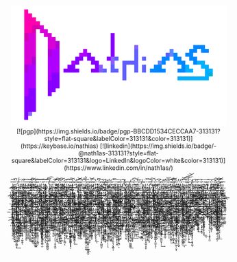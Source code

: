 <p align="center">
<img alt="nathias" src="https://raw.githubusercontent.com/nath1as/nath1as/master/images/nths.gif">
[![pgp](https://img.shields.io/badge/pgp-BBCDD1534CECCAA7-313131?style=flat-square&labelColor=313131&color=313131)](https://keybase.io/nathias)
[![linkedin](https://img.shields.io/badge/-@nath1as-313131?style=flat-square&labelColor=313131&logo=LinkedIn&logoColor=white&color=313131)](https://www.linkedin.com/in/nath1as/)     
</p>
-̶̢̟̙̖̺͚̮̭͍̩̰̻̟͓͞-̵̛̀͏̞̣͖̱ͅ-̡̛̫̱͔̖̘̺͇̟̜̟͖̰̟̪͖̦̹̬͕̀͞-̸̧͉̞͔͎͖͓͔̜̬̯̯͓̖̞̪̟-̨̨̳̗͕̫̫͇́́͜-̛̻͚̝̦̘̰͎͙̤͙̣̮̱̼̞̼́͢ͅ-̡̢̛̛̟͔͉̲̣̮̯̬͕̺͔̳̹͡-̶̡̳̩̪͕̲̭̩̯̖̜̘ͅ-̶̢̙̠͉̪̩͖͎͕̩͈̹̯͢͠-̷̵̢͈̲̟̗̳̱̬͝-̴̶͘͡͏͇͙̻̞̗̜̹͔̞̣̖̤͎̙̟͚̹-̢҉̰̲͔̝̀͠ͅ-̷͉̞̪͜͠ͅ-̴͕̞͈͡-͝͏̹̱̣̯̟̱̙̺̼͓̗-̡̱̭̤̟̪̤̮̙̯̪͇̣̟͠-̷̥͕̝̙̪͔̰͉̣̟̥͡-̭̗͎̻̘̫̦̖̤̦̩͈̟͕̰͠ͅ-̣̪̻̟͇͕̮̙̠͍͠͠͡-̸̢͎͕̻̜̩͔͇͖̳́́ͅ-̶̨͕̣̺͔͕̭̩̻͉͕̜͔̙-̴̡͖̠͕̤̥͈̗̼͜͢ͅ-͏̢̛̟̱͇͚̠̻̝̘͔͓̱̳̭͡-̡͜͝҉̼̳̗͙̮-̡̧̯̙͍͇̘̜̹̭͉͕͉̀͟͠ͅ-͓̰̱̝̥̩̩͚͖̜͍̟̫̥̮̜͝͠ͅ-̡̨҉͚̳̙͇̦͜-̶̡̭͍̫̳͘͟-̶̨̛̹͚̯̞͍̻͓͔̼͞-̬̪̘̯͉̫͡-͝͏̴͏͕͇͖̫̙̹͙͙̟̰͕̭̠͠-̷͎͎̞̪̣͕̹̳͕͉̬̯͈̮͟͟ͅ-҉̴̴̀͏̣͈͎̹̲̙͙̬͍-̶̭͉̣-̴̧̛̩͙̥̗̭͓̗̝̠̯͔̹̣͕͍̥̯̫͝͝-̴͡͏̻͍͈̟̪̟͍̤̝̻̟ͅ-̩͙̣͜-҉̟̹̦̫͓̮͢͡͞-͠͏̦͇̗̭͔̫̪̺͓̬͍̹̹͇̣̠̹̻͕́̀-̶͇͙̯͈̻̹͉̱̯̣̰̮̼̯̖͔̝̬͟-̷̵̧̦̹̖̮͖̼̟́-̷̶̛̗͇̦̘͚͇͙̣́͝-̵̷̵͓̟̹̖͇̭͡ͅ-̹̦̝̙͔͢͜-̢҉͍͙͙̥̻̬̖̬͔̭̮̼̫̙-̹̺̖̼̻̼̝̥̦̺̩̦̪͇͉̳̱͙́͢͞-̷̘͇̤̺̳͘͝-̴̥̣̭͇̮͉̝̹̭͉͘-̸͏̷̧҉̪͔͖̭͇͕͉̙̥̣̩͖̙͍ͅ-̴̶̨̲̘̲̖̭̟-̧̕҉͔͚̟̙̥̫̫-̶̵͉̜̱̜̙̳͉͓̬̮̬-̪͔̠͖̪̣̗̩͓͈̱͚̮͘͟͞-̢̙͙̼̬̦̗͔͉͚̼͖̲͈́͢͞-͏̢̩̳̘̖̞̰͉̪͕͔̹͈̭̦͜͠-̷̶̵̱͎̩̞̳̩̭͓̩̬͍̙͓̗͙̭͚̲͘-̵̧̧̘̮͉̭̭͎͇͉̖̜̙̻̘-҉̨̡͉̲̣͢͞-̸̢̜̹͖̗͎̰̦̭̞̟̭͖̝̻̦̫-̷̡̟̺̼̜̳̗̝̗̞͙̝̀-̵͟͏͍͍̯̰͉̘̯͕͉̻͕͍ͅ-̸̨̢̥̤̰͇̱͎̫͍̞̹̪̘̙̳̰̻̪̭-̵̧̣̟̫̮͚̙̲̩̼̤̰͖̫-̵̼̩̖́͡-͢͟҉̭̤͈̼̼͎̩̟̖̬͘-̥̯͓̲̻̠̝̪̮͎̦̙̠̩̝̯͙̼̱͘̕-̜͔̜͓̀́͘̕ͅ-̶͏̸̢̠̖̬̙̠͕̮͈̠̙̙͜ͅͅ-̴͕̜̺͔͙̺̻͙̦̼̳̲͘-̨̨̧̬̮̻͍-̨̤͙̭̞̠̬̘͓͔͉̜̙̻̤́͞ͅ-̷̧͕̙͚̣͈̺̣͚͓͜͡-̸͟͢͏̤̘͖̼̠͇̹̻̥̫͚̞̬̙́ͅ-̪̪̩͔̹͓͎̪̲͇̦̯̭̻̹͔͙͔̀͠-̙͓̟͎͎̖̘͖͚͟͞-͜҉̨̳̝̪͎̦̬̭̲͈̯͕̳̦̭͟-̨̜͉̣͇͘͡-̷̶̨̧͕̭̦̜͇̫͉̦͢-̟̯͕͍̥͔͇̪̳̠̩̀̕-̵̛҉̨͙̮̟͓̙̙̕ͅ-̩̘̻̼̮͙̥͖̳̤͡͝-̧̟̯̩͚̩͉̟͓̩͉̣͙̳̤͉͕̰̰̕͘͜͟-̴̡͞͡҉̠̫͚̹̟̜͙͈͙̱̺̟͔̻̲͍͎-̷͙̼͇̘͖̝̕͜͠͠-̸͕̳͇̥̞̦̗̺͓̠̩̯̹͘ͅ-͏͏͍̖̲̭̺̜͚̦͙͙̤-̕҉̥̺̻̣̠̬-̧̼͖̫͇̭̙̬̰̙̥̖̘͟ͅ-̢̨̛̬̗̻͓̩̰͡͝-͕̩͚̖̰̦͍͔̖͡͠͠͝͝-̴̗̳̖̗̖̤̘̩̤̩͕͓̠͙̖̺̪͈̠̕͞-̴̧͙̗͕̖̘̖͙̩̱̭͈͜-҉̪͈̖͙̭̻̰̳̹̣̟̥̞̗́́͝-͏̸̢̲̬̠͎͓͖̫̳̗͍̫̘̠̹̹̩͉͘-̶̮͚͔͙̜̹̟͙̲̻̜͟-͓̙͓̹̰̖͖̼̫̖͎͙̳̕͠-̷̧̡̛͏̱̝̞̥̻̮̘̤̼̟̩̼̜̘̗̝̻̩̣-̫͈̺͈̜̗͙̻̝͟͠-̛͏̷̧̖͕̯̮̳̝͕̱̯̲̣̱̟̟͕̭-̪̼͓̹̩̟͓̦͕͓͚͙͕̭̪̦͕͞-̴͜͏͉̣̻̮̬̮͈͓̠̮͓͞-̴͇̗̙͉͞-̣͈̦̞̟͢͠-̡̧̙̲͇̙̹̼̖̜̬̖͘͘-͢͟҉̨͕̦̯̯͍̣͖̰̖͈̗͈̖-̲͙̺͈̱͓̺̱͕̟͎̠̬̹͖͖̰͇͟-̵̛̀͠҉͉̘̺͍͕̙̗̟̥̫͇̭̥-̶̵̡̬̺͙̫̥͝͝-̨̡͡͏̷̘̲̜̲̦͖͈͉-̷̝̟̖̝̞̺̖͍͕̀͟͟͢ͅ-͏̨̛̦͇̙͈͞͡-̛̛̘̫̼͎̪̟̺̟͔̳͇͘͠-͢҉͏̶̼̯͇͕̤͎̙̪̫-̨̟͕̞̯̲̖̣̙̫̤̝̯͕͙̺̩̞̯̕ͅ-̧́҉̴͉̣̞̼̘͙̬͇̺͓̠̭̥͠-̶̧͖̮̥̣̱̱̳̱-͘̕͜҉͔̙̼͚̫̹ͅ-̴͕̞͈̣̭̼͡-̛͠҉̥̪͍̝̟̰͇̮̗͚̳̲̗̟̲̫͉̠̀ͅ-̧̨̛͘҉̘̻̠͖-̨̘̜̤͈̭͖̀̀͜͠-̧̫̯̩̪̮̳̟̞̠͖̪̱̮̹̩̦̕͘͢͝-̴̭̜͓̘͘͟͝͝-̴̗̤̭͈͇͈̠͟͝͠-̸̮̱̙͔͖͘ͅ-̷̸̵̳͔̩̰͈͚̙̰̩͎̣-҉̵҉͙̼̩̥͕̝̭͇̝̤̼̯̪̹͢-̶̢̟̙̖̺͚̮̭͍̩̰̻̟͓͞-̵̛̀͏̞̣͖̱ͅ-̡̛̫̱͔̖̘̺͇̟̜̟͖̰̟̪͖̦̹̬͕̀͞-̸̧͉̞͔͎͖͓͔̜̬̯̯͓̖̞̪̟-̨̨̳̗͕̫̫͇́́͜-̛̻͚̝̦̘̰͎͙̤͙̣̮̱̼̞̼́͢ͅ-̡̢̛̛̟͔͉̲̣̮̯̬͕̺͔̳̹͡-̶̡̳̩̪͕̲̭̩̯̖̜̘ͅ-̶̢̙̠͉̪̩͖͎͕̩͈̹̯͢͠-̷̵̢͈̲̟̗̳̱̬͝-̴̶͘͡͏͇͙̻̞̗̜̹͔̞̣̖̤͎̙̟͚̹-̢҉̰̲͔̝̀͠ͅ-̷͉̞̪͜͠ͅ-͝͏̹̱̣̯̟̱̙̺̼͓̗-̡̱̭̤̟̪̤̮̙̯̪͇̣̟͠-̷̥͕̝̙̪͔̰͉̣̟̥͡-̭̗͎̻̘̫̦̖̤̦̩͈̟͕̰͠ͅ-̣̪̻̟͇͕̮̙̠͍͠͠͡-̸̢͎͕̻̜̩͔͇͖̳́́ͅ-̶̨͕̣̺͔͕̭̩̻͉͕̜͔̙-̴̡͖̠͕̤̥͈̗̼͜͢ͅ-͏̢̛̟̱͇͚̠̻̝̘͔͓̱̳̭͡-̡͜͝҉̼̳̗͙̮-̡̧̯̙͍͇̘̜̹̭͉͕͉̀͟͠ͅ-͓̰̱̝̥̩̩͚͖̜͍̟̫̥̮̜͝͠ͅ-̡̨҉͚̳̙͇̦͜-̶̡̭͍̫̳͘͟-̶̨̛̹͚̯̞͍̻͓͔̼͞-̬̪̘̯͉̫͡-͝͏̴͏͕͇͖̫̙̹͙͙̟̰͕̭̠͠-̷͎͎̞̪̣͕̹̳͕͉̬̯͈̮͟͟ͅ-҉̴̴̀͏̣͈͎̹̲̙͙̬͍-̶̭͉̣-̴̧̛̩͙̥̗̭͓̗̝̠̯͔̹̣͕͍̥̯̫͝͝-̴͡͏̻͍͈̟̪̟͍̤̝̻̟ͅ-̩͙̣͜-҉̟̹̦̫͓̮͢͡͞-͠͏̦͇̗̭͔̫̪̺͓̬͍̹̹͇̣̠̹̻͕́̀-̶͇͙̯͈̻̹͉̱̯̣̰̮̼̯̖͔̝̬͟-̷̵̧̦̹̖̮͖̼̟́-̷̶̛̗͇̦̘͚͇͙̣́͝-̵̷̵͓̟̹̖͇̭͡ͅ-̹̦̝̙͔͢͜-̢҉͍͙͙̥̻̬̖̬͔̭̮̼̫̙-̹̺̖̼̻̼̝̥̦̺̩̦̪͇͉̳̱͙́͢͞-̷̘͇̤̺̳͘͝-̴̥̣̭͇̮͉̝̹̭͉͘-̸͏̷̧҉̪͔͖̭͇͕͉̙̥̣̩͖̙͍ͅ-̴̶̨̲̘̲̖̭̟-̧̕҉͔͚̟̙̥̫̫-̶̵͉̜̱̜̙̳͉͓̬̮̬-̪͔̠͖̪̣̗̩͓͈̱͚̮͘͟͞-̢̙͙̼̬̦̗͔͉͚̼͖̲͈́͢͞-͏̢̩̳̘̖̞̰͉̪͕͔̹͈̭̦͜͠-̷̶̵̱͎̩̞̳̩̭͓̩̬͍̙͓̗͙̭͚̲͘-̵̧̧̘̮͉̭̭͎͇͉̖̜̙̻̘-҉̨̡͉̲̣͢͞-̸̢̜̹͖̗͎̰̦̭̞̟̭͖̝̻̦̫-̷̡̟̺̼̜̳̗̝̗̞͙̝̀-̵͟͏͍͍̯̰͉̘̯͕͉̻͕͍ͅ-̸̨̢̥̤̰͇̱͎̫͍̞̹̪̘̙̳̰̻̪̭-̵̧̣̟̫̮͚̙̲̩̼̤̰͖̫-̵̼̩̖́͡-͢͟҉̭̤͈̼̼͎̩̟̖̬͘-̥̯͓̲̻̠̝̪̮͎̦̙̠̩̝̯͙̼̱͘̕-̜͔̜͓̀́͘̕ͅ-̶͏̸̢̠̖̬̙̠͕̮͈̠̙̙͜ͅͅ-̴͕̜̺͔͙̺̻͙̦̼̳̲͘-̨̨̧̬̮̻͍-̨̤͙̭̞̠̬̘͓͔͉̜̙̻̤́͞ͅ-̷̧͕̙͚̣͈̺̣͚͓͜͡-̸͟͢͏̤̘͖̼̠͇̹̻̥̫͚̞̬̙́ͅ-̪̪̩͔̹͓͎̪̲͇̦̯̭̻̹͔͙͔̀͠-̙͓̟͎͎̖̘͖͚͟͞-͜҉̨̳̝̪͎̦̬̭̲͈̯͕̳̦̭͟-̨̜͉̣͇͘͡-̷̶̨̧͕̭̦̜͇̫͉̦͢-̟̯͕͍̥͔͇̪̳̠̩̀̕-̵̛҉̨͙̮̟͓̙̙̕ͅ-̩̘̻̼̮͙̥͖̳̤͡͝-̧̟̯̩͚̩͉̟͓̩͉̣͙̳̤͉͕̰̰̕͘͜͟-̴̡͞͡҉̠̫͚̹̟̜͙͈͙̱̺̟͔̻̲͍͎-̷͙̼͇̘͖̝̕͜͠͠-̸͕̳͇̥̞̦̗̺͓̠̩̯̹͘ͅ-͏͏͍̖̲̭̺̜͚̦͙͙̤-̕҉̥̺̻̣̠̬-̧̼͖̫͇̭̙̬̰̙̥̖̘͟ͅ-̢̨̛̬̗̻͓̩̰͡͝-͕̩͚̖̰̦͍͔̖͡͠͠͝͝-̴̗̳̖̗̖̤̘̩̤̩͕͓̠͙̖̺̪͈̠̕͞-̴̧͙̗͕̖̘̖͙̩̱̭͈͜-҉̪͈̖͙̭̻̰̳̹̣̟̥̞̗́́͝-͏̸̢̲̬̠͎͓͖̫̳̗͍̫̘̠̹̹̩͉͘-̶̮͚͔͙̜̹̟͙̲̻̜͟-͓̙͓̹̰̖͖̼̫̖͎͙̳̕͠-̷̧̡̛͏̱̝̞̥̻̮̘̤̼̟̩̼̜̘̗̝̻̩̣-̫͈̺͈̜̗͙̻̝͟͠-̛͏̷̧̖͕̯̮̳̝͕̱̯̲̣̱̟̟͕̭-̪̼͓̹̩̟͓̦͕͓͚͙͕̭̪̦͕͞-̴͜͏͉̣̻̮̬̮͈͓̠̮͓͞-̴͇̗̙͉͞-̣͈̦̞̟͢͠-̡̧̙̲͇̙̹̼̖̜̬̖͘͘-͢͟҉̨͕̦̯̯͍̣͖̰̖͈̗͈̖-̲͙̺͈̱͓̺̱͕̟͎̠̬̹͖͖̰͇͟-̵̛̀͠҉͉̘̺͍͕̙̗̟̥̫͇̭̥-̶̵̡̬̺͙̫̥͝͝-̨̡͡͏̷̘̲̜̲̦͖͈͉-̷̝̟̖̝̞̺̖͍͕̀͟͟͢ͅ-͏̨̛̦͇̙͈͞͡-̛̛̘̫̼͎̪̟̺̟͔̳͇͘͠-͢҉͏̶̼̯͇͕̤͎̙̪̫-̨̟͕̞̯̲̖̣̙̫̤̝̯͕͙̺̩̞̯̕ͅ-̧́҉̴͉̣̞̼̘͙̬͇̺͓̠̭̥͠-̶̧͖̮̥̣̱̱̳̱-͘̕͜҉͔̙̼͚̫̹ͅ-̴͕̞͈̣̭̼͡-̛͠҉̥̪͍̝̟̰͇̮̗͚̳̲̗̟̲̫͉̠̀ͅ-̧̨̛͘҉̘̻̠͖-̨̘̜̤͈̭͖̀̀͜͠-̧̫̯̩̪̮̳̟̞̠͖̪̱̮̹̩̦̕͘͢͝-̴̭̜͓̘͘͟͝͝-̴̗̤̭͈͇͈̠͟͝͠-̸̮̱̙͔͖͘ͅ-̷̸̵̳͔̩̰͈͚̙̰̩͎̣-҉̵҉͙̼̩̥͕̝̭͇̝̤̼̯̪̹͢-̶̢̟̙̖̺͚̮̭͍̩̰̻̟͓͞-̵̛̀͏̞̣͖̱ͅ-̡̛̫̱͔̖̘̺͇̟̜̟͖̰̟̪͖̦̹̬͕̀͞-̸̧͉̞͔͎͖͓͔̜̬̯̯͓̖̞̪̟-̨̨̳̗͕̫̫͇́́͜-̛̻͚̝̦̘̰͎͙̤͙̣̮̱̼̞̼́͢ͅ-̡̢̛̛̟͔͉̲̣̮̯̬͕̺͔̳̹͡-̶̡̳̩̪͕̲̭̩̯̖̜̘ͅ-̶̢̙̠͉̪̩͖͎͕̩͈̹̯͢͠-̷̵̢͈̲̟̗̳̱̬͝-̴̶͘͡͏͇͙̻̞̗̜̹͔̞̣̖̤͎̙̟͚̹-̢҉̰̲͔̝̀͠ͅ-̷͉̞̪͜͠ͅ-͝͏̹̱̣̯̟̱̙̺̼͓̗-̡̱̭̤̟̪̤̮̙̯̪͇̣̟͠-̷̥͕̝̙̪͔̰͉̣̟̥͡-̭̗͎̻̘̫̦̖̤̦̩͈̟͕̰͠ͅ-̣̪̻̟͇͕̮̙̠͍͠͠͡-̸̢͎͕̻̜̩͔͇͖̳́́ͅ-̶̨͕̣̺͔͕̭̩̻͉͕̜͔̙-̴̡͖̠͕̤̥͈̗̼͜͢ͅ-͏̢̛̟̱͇͚̠̻̝̘͔͓̱̳̭͡-̡͜͝҉̼̳̗͙̮-̡̧̯̙͍͇̘̜̹̭͉͕͉̀͟͠ͅ-͓̰̱̝̥̩̩͚͖̜͍̟̫̥̮̜͝͠ͅ-̡̨҉͚̳̙͇̦͜-̶̡̭͍̫̳͘͟-̶̨̛̹͚̯̞͍̻͓͔̼͞-̬̪̘̯͉̫͡-͝͏̴͏͕͇͖̫̙̹͙͙̟̰͕̭̠͠-̷͎͎̞̪̣͕̹̳͕͉̬̯͈̮͟͟ͅ-҉̴̴̀͏̣͈͎̹̲̙͙̬͍-̶̭͉̣-̴̧̛̩͙̥̗̭͓̗̝̠̯͔̹̣͕͍̥̯̫͝͝-̴͡͏̻͍͈̟̪̟͍̤̝̻̟ͅ-̩͙̣͜-҉̟̹̦̫͓̮͢͡͞-͠͏̦͇̗̭͔̫̪̺͓̬͍̹̹͇̣̠̹̻͕́̀-̶͇͙̯͈̻̹͉̱̯̣̰̮̼̯̖͔̝̬͟-̷̵̧̦̹̖̮͖̼̟́-̷̶̛̗͇̦̘͚͇͙̣́͝-̵̷̵͓̟̹̖͇̭͡ͅ-̹̦̝̙͔͢͜-̢҉͍͙͙̥̻̬̖̬͔̭̮̼̫̙-̹̺̖̼̻̼̝̥̦̺̩̦̪͇͉̳̱͙́͢͞-̷̘͇̤̺̳͘͝-̴̥̣̭͇̮͉̝̹̭͉͘-̸͏̷̧҉̪͔͖̭͇͕͉̙̥̣̩͖̙͍ͅ-̴̶̨̲̘̲̖̭̟-̧̕҉͔͚̟̙̥̫̫-̶̵͉̜̱̜̙̳͉͓̬̮̬-̪͔̠͖̪̣̗̩͓͈̱͚̮͘͟͞-̢̙͙̼̬̦̗͔͉͚̼͖̲͈́͢͞-͏̢̩̳̘̖̞̰͉̪͕͔̹͈̭̦͜͠-̷̶̵̱͎̩̞̳̩̭͓̩̬͍̙͓̗͙̭͚̲͘-̵̧̧̘̮͉̭̭͎͇͉̖̜̙̻̘-҉̨̡͉̲̣͢͞-̸̢̜̹͖̗͎̰̦̭̞̟̭͖̝̻̦̫-̷̡̟̺̼̜̳̗̝̗̞͙̝̀-̵͟͏͍͍̯̰͉̘̯͕͉̻͕͍ͅ-̸̨̢̥̤̰͇̱͎̫͍̞̹̪̘̙̳̰̻̪̭-̵̧̣̟̫̮͚̙̲̩̼̤̰͖̫-̵̼̩̖́͡-͢͟҉̭̤͈̼̼͎̩̟̖̬͘-̥̯͓̲̻̠̝̪̮͎̦̙̠̩̝̯͙̼̱͘̕-̜͔̀́͘̕ͅ�͓-̶͏̸̢̠̖̬̙̠͕̮͈̠̙̙͜ͅͅ-̴͕̜̺͔͙̺̻͙̦̼̳̲͘-̨̨̧̬̮̻͍-̨̤͙̭̞̠̬̘͓͔͉̜̙̻̤́͞ͅ-̷̧͕̙͚̣͈̺̣͚͓͜͡-̸͟͢͏̤̘͖̼̠͇̹̻̥̫͚̞̬̙́ͅ-̪̪̩͔̹͓͎̪̲͇̦̯̭̻̹͔͙͔̀͠-̙͓̟͎͎̖̘͖͚͟͞-͜҉̨̳̝̪͎̦̬̭̲͈̯͕̳̦̭͟-̨̜͉̣͇͘͡-̷̶̨̧͕̭̦̜͇̫͉̦͢-̟̯͕͍̥͔͇̪̳̠̩̀̕-̵̛҉̨͙̮̟͓̙̙̕ͅ-̩̘̻̼̮͙̥͖̳̤͡͝-̧̟̯̩͚̩͉̟͓̩͉̣͙̳̤͉͕̰̰̕͘͜͟-̴̡͞͡҉̠̫͚̹̟̜͙͈͙̱̺̟͔̻̲͍͎-̷͙̼͇̘͖̝̕͜͠͠-̸͕̳͇̥̞̦̗̺͓̠̩̯̹͘ͅ-͏͏͍̖̲̭̺̜͚̦͙͙̤-̕҉̥̺̻̣̠̬-̧̼͖̫͇̭̙̬̰̙̥̖̘͟ͅ-̢̨̛̬̗̻͓̩̰͡͝-͕̩͚̖̰̦͍͔̖͡͠͠͝͝-̴̗̳̖̗̖̤̘̩̤̩͕͓̠͙̖̺̪͈̠̕͞-̴̧͙̗͕̖̘̖͙̩̱̭͈͜-҉̪͈̖͙̭̻̰̳̹̣̟̥̞̗́́͝-͏̸̢̲̬̠͎͓͖̫̳̗͍̫̘̠̹̹̩͉͘-̶̮͚͔͙̜̹̟͙̲̻̜͟-͓̙͓̹̰̖͖̼̫̖͎͙̳̕͠-̷̧̡̛͏̱̝̞̥̻̮̘̤̼̟̩̼̜̘̗̝̻̩̣-̫͈̺͈̜̗͙̻̝͟͠-̛͏̷̧̖͕̯̮̳̝͕̱̯̲̣̱̟̟͕̭-̪̼͓̹̩̟͓̦͕͓͚͙͕̭̪̦͕͞-̴͜͏͉̣̻̮̬̮͈͓̠̮͓͞-̴͇̗̙͉͞-̣͈̦̞̟͢͠-̡̧̙̲͇̙̹̼̖̜̬̖͘͘-͢͟҉̨͕̦̯̯͍̣͖̰̖͈̗͈̖-̲͙̺͈̱͓̺̱͕̟͎̠̬̹͖͖̰͇͟-̵̛̀͠҉͉̘̺͍͕̙̗̟̥̫͇̭̥-̶̵̡̬̺͙̫̥͝͝-̨̡͡͏̷̘̲̜̲̦͖͈͉-̷̝̟̖̝̞̺̖͍͕̀͟͟͢ͅ-͏̨̛̦͇̙͈͞͡-̛̛̘̫̼͎̪̟̺̟͔̳͇͘͠-͢҉͏̶̼̯͇͕̤͎̙̪̫-̨̟͕̞̯̲̖̣̙̫̤̝̯͕͙̺̩̞̯̕ͅ-̧́҉̴͉̣̞̼̘͙̬͇̺͓̠̭̥͠-̶̧͖̮̥̣̱̱̳̱-͘̕͜҉͔̙̼͚̫̹ͅ-̴͕̞͈̣̭̼͡-̛͠҉̥̪͍̝̟̰͇̮̗͚̳̲̗̟̲̫͉̠̀ͅ-̧̨̛͘҉̘̻̠͖-̨̘̜̤͈̭͖̀̀͜͠-̧̫̯̩̪̮̳̟̞̠͖̪̱̮̹̩̦̕͘͢͝-̴̭̜͓̘͘͟͝͝-̴̗̤̭͈͇͈̠͟͝͠-̸̮̱̙͔͖͘ͅ-̷̸̵̳͔̩̰͈͚̙̰̩͎̣-҉̵҉͙̼̩̥͕̝̭͇̝̤̼̯̪̹͢-̶̢̟̙̖̺͚̮̭͍̩̰̻̟͓͞-̵̛̀͏̞̣͖̱ͅ-̡̛̫̱͔̖̘̺͇̟̜̟͖̰̟̪͖̦̹̬͕̀͞-̸̧͉̞͔͎͖͓͔̜̬̯̯͓̖̞̪̟-̨̨̳̗͕̫̫͇́́͜-̛̻͚̝̦̘̰͎͙̤͙̣̮̱̼̞̼́͢ͅ-̡̢̛̛̟͔͉̲̣̮̯̬͕̺͔̳̹͡-̶̡̳̩̪͕̲̭̩̯̖̜̘ͅ-̶̢̙̠͉̪̩͖͎͕̩͈̹̯͢͠-̷̵̢͈̲̟̗̳̱̬͝-̴̶͘͡͏͇͙̻̞̗̜̹͔̞̣̖̤͎̙̟͚̹-̢҉̰̲͔̝̀͠ͅ-̷͉̞̪͜͠ͅ�-͝͏̹̱̣̯̟̱̙̺̼͓̗-̡̱̭̤̟̪̤̮̙̯̪͇̣̟͠-̷̥͕̝̙̪͔̰͉̣̟̥͡-̭̗͎̻̘̫̦̖̤̦̩͈̟͕̰͠ͅ-̣̪̻̟͇͕̮̙̠͍͠͠͡-̸̢͎͕̻̜̩͔͇͖̳́́ͅ-̶̨͕̣̺͔͕̭̩̻͉͕̜͔̙-̴̡͖̠͕̤̥͈̗̼͜͢ͅ-͏̢̛̟̱͇͚̠̻̝̘͔͓̱̳̭͡-̡͜͝҉̼̳̗͙̮-̡̧̯̙͍͇̘̜̹̭͉͕͉̀͟͠ͅ-͓̰̱̝̥̩̩͚͖̜͍̟̫̥̮̜͝͠ͅ-̡̨҉͚̳̙͇̦͜-̶̡̭͍̫̳͘͟-̶̨̛̹͚̯̞͍̻͓͔̼͞-̬̪̘̯͉̫͡-͝͏̴͏͕͇͖̫̙̹͙͙̟̰͕̭̠͠-̷͎͎̞̪̣͕̹̳͕͉̬̯͈̮͟͟ͅ-҉̴̴̀͏̣͈͎̹̲̙͙̬͍-̶̭͉̣-̴̧̛̩͙̥̗̭͓̗̝̠̯͔̹̣͕͍̥̯̫͝͝-̴͡͏̻͍͈̟̪̟͍̤̝̻̟ͅ-̩͙̣͜-҉̟̹̦̫͓̮͢͡͞-͠͏̦͇̗̭͔̫̪̺͓̬͍̹̹͇̣̠̹̻͕́̀-̶͇͙̯͈̻̹͉̱̯̣̰̮̼̯̖͔̝̬͟-̷̵̧̦̹̖̮͖̼̟́-̷̶̛̗͇̦̘͚͇͙̣́͝-̵̷̵͓̟̹̖͇̭͡ͅ-̹̦̝̙͔͢͜-̢҉͍͙͙̥̻̬̖̬͔̭̮̼̫̙-̹̺̖̼̻̼̝̥̦̺̩̦̪͇͉̳̱͙́͢͞-̷̘͇̤̺̳͘͝-̴̥̣̭͇̮͉̝̹̭͉͘-̸͏̷̧҉̪͔͖̭͇͕͉̙̥̣̩͖̙͍ͅ-̴̶̨̲̘̲̖̭̟-̧̕҉͔͚̟̙̥̫̫-̶̵͉̜̱̜̙̳͉͓̬̮̬-̪͔̠͖̪̣̗̩͓͈̱͚̮͘͟͞-̢̙͙̼̬̦̗͔͉͚̼͖̲͈́͢͞-͏̢̩̳̘̖̞̰͉̪͕͔̹͈̭̦͜͠-̷̶̵̱͎̩̞̳̩̭͓̩̬͍̙͓̗͙̭͚̲͘-̵̧̧̘̮͉̭̭͎͇͉̖̜̙̻̘-҉̨̡͉̲̣͢͞-̸̢̜̹͖̗͎̰̦̭̞̟̭͖̝̻̦̫-̷̡̟̺̼̜̳̗̝̗̞͙̝̀-̵͟͏͍͍̯̰͉̘̯͕͉̻͕͍ͅ-̸̨̢̥̤̰͇̱͎̫͍̞̹̪̘̙̳̰̻̪̭-̵̧̣̟̫̮͚̙̲̩̼̤̰͖̫-̵̼̩̖́͡-͢͟҉̭̤͈̼̼͎̩̟̖̬͘-̥̯͓̲̻̠̝̪̮͎̦̙̠̩̝̯͙̼̱͘̕-̜͔̜͓̀́͘̕ͅ-̶͏̸̢̠̖̬̙̠͕̮͈̠̙̙͜ͅͅ-̴͕̜̺͔͙̺̻͙̦̼̳̲͘-̨̨̧̬̮̻͍-̨̤͙̭̞̠̬̘͓͔͉̜̙̻̤́͞ͅ-̷̧͕̙͚̣͈̺̣͚͓͜͡-̸͟͢͏̤̘͖̼̠͇̹̻̥̫͚̞̬̙́ͅ-̪̪̩͔̹͓͎̪̲͇̦̯̭̻̹͔͙͔̀͠-̙͓̟͎͎̖̘͖͚͟͞-͜҉̨̳̝̪͎̦̬̭̲͈̯͕̳̦̭͟-̨̜͉̣͇͘͡-̷̶̨̧͕̭̦̜͇̫͉̦͢-̟̯͕͍̥͔͇̪̳̠̩̀̕-̵̛҉̨͙̮̟͓̙̙̕ͅ-̩̘̻̼̮͙̥͖̳̤͡͝-̧̟̯̩͚̩͉̟͓̩͉̣͙̳̤͉͕̰̰̕͘͜͟-̴̡͞͡҉̠̫͚̹̟̜͙͈͙̱̺̟͔̻̲͍͎-̷͙̼͇̘͖̝̕͜͠͠-̸͕̳͇̥̞̦̗̺͓̠̩̯̹͘ͅ-͏͏͍̖̲̭̺̜͚̦͙͙̤-̕҉̥̺̻̣̠̬-̧̼͖̫͇̭̙̬̰̙̥̖̘͟ͅ-̢̨̛̬̗̻͓̩̰͡͝-͕̩͚̖̰̦͍͔̖͡͠͠͝͝-̴̗̳̖̗̖̤̘̩̤̩͕͓̠͙̖̺̪͈̠̕͞-̴̧͙̗͕̖̘̖͙̩̱̭͈͜-҉̪͈̖͙̭̻̰̳̹̣̟̥̞̗́́͝-͏̸̢̲̬̠͎͓͖̫̳̗͍̫̘̠̹̹̩͉͘-̶̮͚͔͙̜̹̟͙̲̻̜͟-͓̙͓̹̰̖͖̼̫̖͎͙̳̕͠-̷̧̡̛͏̱̝̞̥̻̮̘̤̼̟̩̼̜̘̗̝̻̩̣-̫͈̺͈̜̗͙̻̝͟͠-̛͏̷̧̖͕̯̮̳̝͕̱̯̲̣̱̟̟͕̭-̪̼͓̹̩̟͓̦͕͓͚͙͕̭̪̦͕͞-̴͜͏͉̣̻̮̬̮͈͓̠̮͓͞-̴͇̗̙͉͞-̣͈̦̞̟͢͠-̡̧̙̲͇̙̹̼̖̜̬̖͘͘-͢͟҉̨͕̦̯̯͍̣͖̰̖͈̗͈̖-̲͙̺͈̱͓̺̱͕̟͎̠̬̹͖͖̰͇͟-̵̛̀͠҉͉̘̺͍͕̙̗̟̥̫͇̭̥-̶̵̡̬̺͙̫̥͝͝-̨̡͡͏̷̘̲̜̲̦͖͈͉-̷̝̟̖̝̞̺̖͍͕̀͟͟͢ͅ-͏̨̛̦͇̙͈͞͡-̛̛̘̫̼͎̪̟̺̟͔̳͇͘͠-͢҉͏̶̼̯͇͕̤͎̙̪̫-̨̟͕̞̯̲̖̣̙̫̤̝̯͕͙̺̩̞̯̕ͅ-̧́҉̴͉̣̞̼̘͙̬͇̺͓̠̭̥͠-̶̧͖̮̥̣̱̱̳̱-͘̕͜҉͔̙̼͚̫̹ͅ-̴͕̞͈̣̭̼͡-̛͠҉̥̪͍̝̟̰͇̮̗͚̳̲̗̟̲̫͉̠̀ͅ-̧̨̛͘҉̘̻̠͖-̨̘̜̤͈̭͖̀̀͜͠-̧̫̯̩̪̮̳̟̞̠͖̪̱̮̹̩̦̕͘͢͝-̴̭̜͓̘͘͟͝͝-̴̗̤̭͈͇͈̠͟͝͠-̸̮̱̙͔͖͘ͅ-̷̸̵̳͔̩̰͈͚̙̰̩͎̣-҉̵҉͙̼̩̥͕̝̭͇̝̤̼̯̪̹͢-̶̢̟̙̖̺͚̮̭͍̩̰̻̟͓͞-̵̛̀͏̞̣͖̱ͅ-̡̛̫̱͔̖̘̺͇̟̜̟͖̰̟̪͖̦̹̬͕̀͞-̸̧͉̞͔͎͖͓͔̜̬̯̯͓̖̞̪̟-̨̨̳̗͕̫̫͇́́͜-̛̻͚̝̦̘̰͎͙̤͙̣̮̱̼̞̼́͢ͅ-̡̢̛̛̟͔͉̲̣̮̯̬͕̺͔̳̹͡-̶̡̳̩̪͕̲̭̩̯̖̜̘ͅ-̶̢̙̠͉̪̩͖͎͕̩͈̹̯͢͠-̷̵̢͈̲̟̗̳̱̬͝-̴̶͘͡͏͇͙̻̞̗̜̹͔̞̣̖̤͎̙̟͚̹-̢҉̰̲͔̝̀͠ͅ-̷͉̞̪͜͠ͅ-͝͏̹̱̣̯̟̱̙̺̼͓̗-̡̱̭̤̟̪̤̮̙̯̪͇̣̟͠-̷̥͕̝̙̪͔̰͉̣̟̥͡-̭̗͎̻̘̫̦̖̤̦̩͈̟͕̰͠ͅ-̣̪̻̟͇͕̮̙̠͍͠͠͡-̸̢͎͕̻̜̩͔͇͖̳́́ͅ-̶̨͕̣̺͔͕̭̩̻͉͕̜͔̙-̴̡͖̠͕̤̥͈̗̼͜͢ͅ-͏̢̛̟̱͇͚̠̻̝̘͔͓̱̳̭͡-̡͜͝҉̼̳̗͙̮-̡̧̯̙͍͇̘̜̹̭͉͕͉̀͟͠ͅ-͓̰̱̝̥̩̩͚͖̜͍̟̫̥̮̜͝͠ͅ-̡̨҉͚̳̙͇̦͜-̶̡̭͍̫̳͘͟-̶̨̛̹͚̯̞͍̻͓͔̼͞-̬̪̘̯͉̫͡-͝͏̴͏͕͇͖̫̙̹͙͙̟̰͕̭̠͠-̷͎͎̞̪̣͕̹̳͕͉̬̯͈̮͟͟ͅ-҉̴̴̀͏̣͈͎̹̲̙͙̬͍-̶̭͉̣-̴̧̛̩͙̥̗̭͓̗̝̠̯͔̹̣͕͍̥̯̫͝͝-̴͡͏̻͍͈̟̪̟͍̤̝̻̟ͅ-̩͙̣͜-҉̟̹̦̫͓̮͢͡͞-͠͏̦͇̗̭͔̫̪̺͓̬͍̹̹͇̣̠̹̻͕́̀-̶͇͙̯͈̻̹͉̱̯̣̰̮̼̯̖͔̝̬͟-̷̵̧̦̹̖̮͖̼̟́-̷̶̛̗͇̦̘͚͇͙̣́͝-̵̷̵͓̟̹̖͇̭͡ͅ-̹̦̝̙͔͢͜-̢҉͍͙͙̥̻̬̖̬͔̭̮̼̫̙-̹̺̖̼̻̼̝̥̦̺̩̦̪͇͉̳̱͙́͢͞-̷̘͇̤̺̳͘͝-̴̥̣̭͇̮͉̝̹̭͉͘-̸͏̷̧҉̪͔͖̭͇͕͉̙̥̣̩͖̙͍ͅ-̴̶̨̲̘̲̖̭̟-̧̕҉͔͚̟̙̥̫̫-̶̵͉̜̱̜̙̳͉͓̬̮̬-̪͔̠͖̪̣̗̩͓͈̱͚̮͘͟͞-̢̙͙̼̬̦̗͔͉͚̼͖̲͈́͢͞-͏̢̩̳̘̖̞̰͉̪͕͔̹͈̭̦͜͠-̷̶̵̱͎̩̞̳̩̭͓̩̬͍̙͓̗͙̭͚̲͘-̵̧̧̘̮͉̭̭͎͇͉̖̜̙̻̘-҉̨̡͉̲̣͢͞-̸̢̜̹͖̗͎̰̦̭̞̟̭͖̝̻̦̫-̷̡̟̺̼̜̳̗̝̗̞͙̝̀-̵͟͏͍͍̯̰͉̘̯͕͉̻͕͍ͅ-̸̨̢̥̤̰͇̱͎̫͍̞̹̪̘̙̳̰̻̪̭-̵̧̣̟̫̮͚̙̲̩̼̤̰͖̫-̵̼̩̖́͡-͢͟҉̭̤͈̼̼͎̩̟̖̬͘-̥̯͓̲̻̠̝̪̮͎̦̙̠̩̝̯͙̼̱͘̕-̜͔̜͓̀́͘̕ͅ-̶͏̸̢̠̖̬̙̠͕̮͈̠̙̙͜ͅͅ-̴͕̜̺͔͙̺̻͙̦̼̳̲͘-̨̨̧̬̮̻͍-̨̤͙̭̞̠̬̘͓͔͉̜̙̻̤́͞ͅ-̷̧͕̙͚̣͈̺̣͚͓͜͡-̸͟͢͏̤̘͖̼̠͇̹̻̥̫͚̞̬̙́ͅ-̪̪̩͔̹͓͎̪̲͇̦̯̭̻̹͔͙͔̀͠-̙͓̟͎͎̖̘͖͚͟͞-͜҉̨̳̝̪͎̦̬̭̲͈̯͕̳̦̭͟-̨̜͉̣͇͘͡-̷̶̨̧͕̭̦̜͇̫͉̦͢-̟̯͕͍̥͔͇̪̳̠̩̀̕-̵̛҉̨͙̮̟͓̙̙̕ͅ-̩̘̻̼̮͙̥͖̳̤͡͝-̧̟̯̩͚̩͉̟͓̩͉̣͙̳̤͉͕̰̰̕͘͜͟-̴̡͞͡҉̠̫͚̹̟̜͙͈͙̱̺̟͔̻̲͍͎͙̼͇̘͖̝-̸͕̳͇̥̞̦̗̺͓̠̩̯̹͘ͅ-͏͏͍̖̲̭̺̜͚̦͙͙̤-̕҉̥̺̻̣̠̬-̧̼͖̫͇̭̙̬̰̙̥̖̘͟ͅ-̢̨̛̬̗̻͓̩̰͡͝-͕̩͚̖̰̦͍͔̖͡͠͠͝͝-̴̗̳̖̗̖̤̘̩̤̩͕͓̠͙̖̺̪͈̠̕͞-̴̧͙̗͕̖̘̖͙̩̱̭͈͜-҉̪͈̖͙̭̻̰̳̹̣̟̥̞̗́́͝-͏̸̢̲̬̠͎͓͖̫̳̗͍̫̘̠̹̹̩͉͘-̶̮͚͔͙̜̹̟͙̲̻̜͟-͓̙͓̹̰̖͖̼̫̖͎͙̳̕͠-̷̧̡̛͏̱̝̞̥̻̮̘̤̼̟̩̼̜̘̗̝̻̩̣-̫͈̺͈̜̗͙̻̝͟͠-̛͏̷̧̖͕̯̮̳̝͕̱̯̲̣̱̟̟͕̭-̪̼͓̹̩̟͓̦͕͓͚͙͕̭̪̦͕͞-̴͜͏͉̣̻̮̬̮͈͓̠̮͓͞-̴͇̗̙͉͞-̣͈̦̞̟͢͠-̡̧̙̲͇̙̹̼̖̜̬̖͘͘-͢͟҉̨͕̦̯̯͍̣͖̰̖͈̗͈̖-̲͙̺͈̱͓̺̱͕̟͎̠̬̹͖͖̰͇͟-̵̛̀͠҉͉̘̺͍͕̙̗̟̥̫͇̭̥-̶̵̡̬̺͙̫̥͝͝-̨̡͡͏̷̘̲̜̲̦͖͈͉-̷̝̟̖̝̞̺̖͍͕̀͟͟͢ͅ-͏̨̛̦͇̙͈͞͡-̛̛̘̫̼͎̪̟̺̟͔̳͇͘͠-͢҉͏̶̼̯͇͕̤͎̙̪̫-̨̟͕̞̯̲̖̣̙̫̤̝̯͕͙̺̩̞̯̕ͅ-̧́҉̴͉̣̞̼̘͙̬͇̺͓̠̭̥͠-̶̧͖̮̥̣̱̱̳̱-͘̕͜҉͔̙̼͚̫̹ͅ-̴͕̞͈̣̭̼͡-̛͠҉̥̪͍̝̟̰͇̮̗͚̳̲̗̟̲̫͉̠̀ͅ-̧̨̛͘҉̘̻̠͖-̨̘̜̤͈̭͖̀̀͜͠-̧̫̯̩̪̮̳̟̞̠͖̪̱̮̹̩̦̕͘͢͝-̴̭̜͓̘͘͟͝͝-̴̗̤̭͈͇͈̠͟͝͠-̸̮̱̙͔͖͘ͅ-̷̸̵̳͔̩̰͈͚̙̰̩͎̣-҉̵҉͙̼̩̥͕̝̭͇̝̤̼̯̪̹͢-̶̢̟̙̖̺͚̮̭͍̩̰̻̟͓͞-̵̛̀͏̞̣͖̱ͅ-̡̛̫̱͔̖̘̺͇̟̜̟͖̰̟̪͖̦̹̬͕̀͞-̸̧͉̞͔͎͖͓͔̜̬̯̯͓̖̞̪̟-̨̨̳̗͕̫̫͇́́͜-̛̻͚̝̦̘̰͎͙̤͙̣̮̱̼̞̼́͢ͅ-̡̢̛̛̟͔͉̲̣̮̯̬͕̺͔̳̹͡-̶̡̳̩̪͕̲̭̩̯̖̜̘ͅ-̶̢̙̠͉̪̩͖͎͕̩͈̹̯͢͠-̷̵̢͈̲̟̗̳̱̬͝-̴̶͘͡͏͇͙̻̞̗̜̹͔̞̣̖̤͎̙̟͚̹-̢҉̰̲͔̝̀͠ͅ
